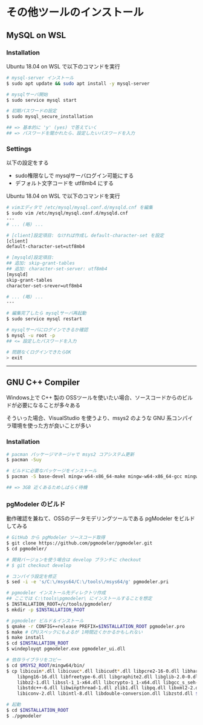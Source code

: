 # その他ツールのインストール

## MySQL on WSL

### Installation
Ubuntu 18.04 on WSL で以下のコマンドを実行

```bash
# mysql-server インストール
$ sudo apt update && sudo apt install -y mysql-server

# mysqlサーバ開始
$ sudo service mysql start

# 初期パスワードの設定
$ sudo mysql_secure_installation

## => 基本的に 'y' (yes) で答えていく
## => パスワードを聞かれたら、設定したいパスワードを入力
```

### Settings
以下の設定をする

- sudo権限なしで mysqlサーバログイン可能にする
- デフォルト文字コードを utf8mb4 にする

Ubuntu 18.04 on WSL で以下のコマンドを実行

```bash
# vimエディタで /etc/mysql/mysql.conf.d/mysqld.cnf を編集
$ sudo vim /etc/mysql/mysql.conf.d/mysqld.cnf
---
# ... (略) ...

# [client]設定項目: なければ作成し default-character-set を設定
[client]
default-character-set=utf8mb4

# [mysqld]設定項目:
## 追加: skip-grant-tables
## 追加: character-set-server: utf8mb4
[mysqld]
skip-grant-tables
character-set-srever=utf8mb4

# ... (略) ...
---

# 編集完了したら mysqlサーバ再起動
$ sudo service mysql restart

# mysqlサーバにログインできるか確認
$ mysql -u root -p
## <= 設定したパスワードを入力

# 問題なくログインできたらOK
> exit
```

***

## GNU C++ Compiler

Windows上で C++ 製の OSSツールを使いたい場合、ソースコードからのビルドが必要になることが多々ある

そういった場合、VisualStudio を使うより、msys2 のような GNU 系コンパイラ環境を使った方が良いことが多い

### Installation
```bash
# pacman パッケージマネージャで msys2 コアシステム更新
$ pacman -Suy

# ビルドに必要なパッケージをインストール
$ pacman -S base-devel mingw-w64-x86_64-make mingw-w64-x86_64-gcc mingw-w64-x86_64-postgresql mingw-w64-x86_64-qt5

## => 3GB 近くあるためしばらく待機
```

### pgModeler のビルド
動作確認を兼ねて、OSSのデータモデリングツールである pgModeler をビルドしてみる

```bash
# GitHub から pgModeler ソースコード取得
$ git clone https://github.com/pgmodeler/pgmodeler.git
$ cd pgmodeler/

# 開発バージョンを使う場合は develop ブランチに checkout
# $ git checkout develop

# コンパイラ設定を修正
$ sed -i -e 's/C:\/msys64/C:\/tools\/msys64/g' pgmodeler.pri

# pgmodeler インストール先ディレクトリ作成
## ここでは C:\tools\pgmodeler\ にインストールすることを想定
$ INSTALLATION_ROOT=/c/tools/pgmodeler/
$ mkdir -p $INSTALLATION_ROOT

# pgmodeler ビルド＆インストール
$ qmake -r CONFIG+=release PREFIX=$INSTALLATION_ROOT pgmodeler.pro
$ make # CPUスペックにもよるが 1時間近くかかるかもしれない
$ make install
$ cd $INSTALLATION_ROOT
$ windeployqt pgmodeler.exe pgmodeler_ui.dll

# 依存ライブラリをコピー
$ cd $MSYS2_ROOT/mingw64/bin/
$ cp libicuin*.dll libicuuc*.dll libicudt*.dll libpcre2-16-0.dll libharfbuzz-0.dll \
    libpng16-16.dll libfreetype-6.dll libgraphite2.dll libglib-2.0-0.dll libpcre-1.dll \
    libbz2-1.dll libssl-1_1-x64.dll libcrypto-1_1-x64.dll libgcc_s_seh-1.dll \
    libstdc++-6.dll libwinpthread-1.dll zlib1.dll libpq.dll libxml2-2.dll liblzma-5.dll \
    libiconv-2.dll libintl-8.dll libdouble-conversion.dll libzstd.dll $INSTALLATION_ROOT

# 起動
$ cd $INSTALLATION_ROOT
$ ./pgmodeler
```
